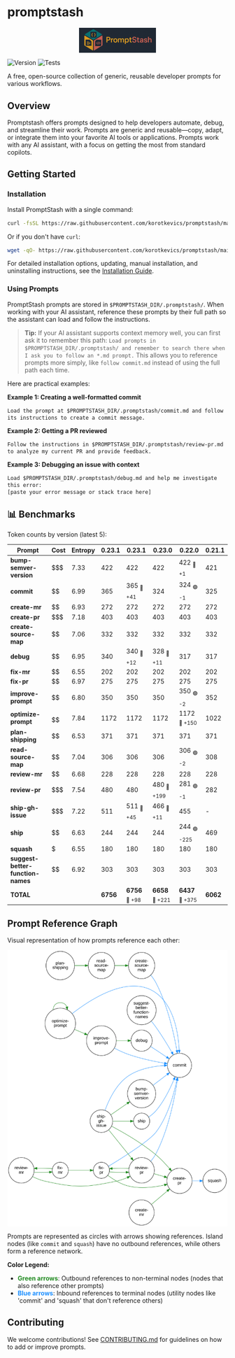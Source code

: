 # promptstash

<div style="display: flex; justify-content: center; align-items: center; width: 100%;">
  <img src="static/logo.png" alt="Promptstash Logo" style="width:35%;height:35%;object-fit:contain;" />
</div>


![Version](https://img.shields.io/github/v/release/korotkevics/promptstash)
![Tests](https://github.com/korotkevics/promptstash/actions/workflows/test.yml/badge.svg?branch=main)

A free, open-source collection of generic, reusable developer prompts for various workflows.

## Overview

Promptstash offers prompts designed to help developers automate, debug, and streamline their work. Prompts are generic and reusable—copy, adapt, or integrate them into your favorite AI tools or applications. Prompts work with any AI assistant, with a focus on getting the most from standard copilots.

## Getting Started

### Installation

Install PromptStash with a single command:

```bash
curl -fsSL https://raw.githubusercontent.com/korotkevics/promptstash/main/install.sh | bash
```

Or if you don't have `curl`:

```bash
wget -qO- https://raw.githubusercontent.com/korotkevics/promptstash/main/install.sh | bash
```

For detailed installation options, updating, manual installation, and uninstalling instructions, see the [Installation Guide](docs/installation.md).

### Using Prompts

PromptStash prompts are stored in `$PROMPTSTASH_DIR/.promptstash/`. When working with your AI assistant, reference these prompts by their full path so the assistant can load and follow the instructions.

> **Tip:** If your AI assistant supports context memory well, you can first ask it to remember this path: `Load prompts in $PROMPTSTASH_DIR/.promptstash/ and remember to search there when I ask you to follow an *.md prompt.` This allows you to reference prompts more simply, like `follow commit.md` instead of using the full path each time.

Here are practical examples:

**Example 1: Creating a well-formatted commit**

```text
Load the prompt at $PROMPTSTASH_DIR/.promptstash/commit.md and follow its instructions to create a commit message.
```

**Example 2: Getting a PR reviewed**

```text
Follow the instructions in $PROMPTSTASH_DIR/.promptstash/review-pr.md to analyze my current PR and provide feedback.
```

**Example 3: Debugging an issue with context**

```text
Load $PROMPTSTASH_DIR/.promptstash/debug.md and help me investigate this error:
[paste your error message or stack trace here]
```

## 📊 Benchmarks

Token counts by version (latest 5):

| Prompt | Cost | Entropy | **0.23.1** | **0.23.1** | **0.23.0** | **0.22.0** | **0.21.1** |
|---|---|---|---|---|---|---|---|
| **bump-semver-version** | $$$ | 7.33 | 422 | 422 | 422 | 422 <sub>🔴 +1</sub> | 421 |
| **commit** | $$ | 6.99 | 365 | 365 <sub>🔴 +41</sub> | 324 | 324 <sub>🟢 -1</sub> | 325 |
| **create-mr** | $$ | 6.93 | 272 | 272 | 272 | 272 | 272 |
| **create-pr** | $$$ | 7.18 | 403 | 403 | 403 | 403 | 403 |
| **create-source-map** | $$ | 7.06 | 332 | 332 | 332 | 332 | 332 |
| **debug** | $$ | 6.95 | 340 | 340 <sub>🔴 +12</sub> | 328 <sub>🔴 +11</sub> | 317 | 317 |
| **fix-mr** | $$ | 6.55 | 202 | 202 | 202 | 202 | 202 |
| **fix-pr** | $$ | 6.97 | 275 | 275 | 275 | 275 | 275 |
| **improve-prompt** | $$ | 6.80 | 350 | 350 | 350 | 350 <sub>🟢 -2</sub> | 352 |
| **optimize-prompt** | $$$$$$ | 7.84 | 1172 | 1172 | 1172 | 1172 <sub>🔴 +150</sub> | 1022 |
| **plan-shipping** | $$ | 6.53 | 371 | 371 | 371 | 371 | 371 |
| **read-source-map** | $$ | 7.04 | 306 | 306 | 306 | 306 <sub>🟢 -2</sub> | 308 |
| **review-mr** | $$ | 6.68 | 228 | 228 | 228 | 228 | 228 |
| **review-pr** | $$$ | 7.54 | 480 | 480 | 480 <sub>🔴 +199</sub> | 281 <sub>🟢 -1</sub> | 282 |
| **ship-gh-issue** | $$$ | 7.22 | 511 | 511 <sub>🔴 +45</sub> | 466 <sub>🔴 +11</sub> | 455 | - |
| **ship** | $$ | 6.63 | 244 | 244 | 244 | 244 <sub>🟢 -225</sub> | 469 |
| **squash** | $ | 6.55 | 180 | 180 | 180 | 180 | 180 |
| **suggest-better-function-names** | $$ | 6.92 | 303 | 303 | 303 | 303 | 303 |
| **TOTAL** |  |  | **6756** | **6756** <sub>🔴 +98</sub> | **6658** <sub>🔴 +221</sub> | **6437** <sub>🔴 +375</sub> | **6062** |


## Prompt Reference Graph

Visual representation of how prompts reference each other:

<div style="display: flex; justify-content: center; align-items: center; width: 100%;">
  <img src="static/prompt-graph.svg" alt="Prompt Reference Graph" style="width:100%;max-width:800px;height:auto;" />
</div>

Prompts are represented as circles with arrows showing references. Island nodes (like `commit` and `squash`) have no outbound references, while others form a reference network.

**Color Legend:**
- <span style="color: #228B22; font-weight: bold;">Green arrows</span>: Outbound references to non-terminal nodes (nodes that also reference other prompts)
- <span style="color: #1E90FF; font-weight: bold;">Blue arrows</span>: Inbound references to terminal nodes (utility nodes like 'commit' and 'squash' that don't reference others)

## Contributing

We welcome contributions! See [CONTRIBUTING.md](CONTRIBUTING.md) for guidelines on how to add or improve prompts.
